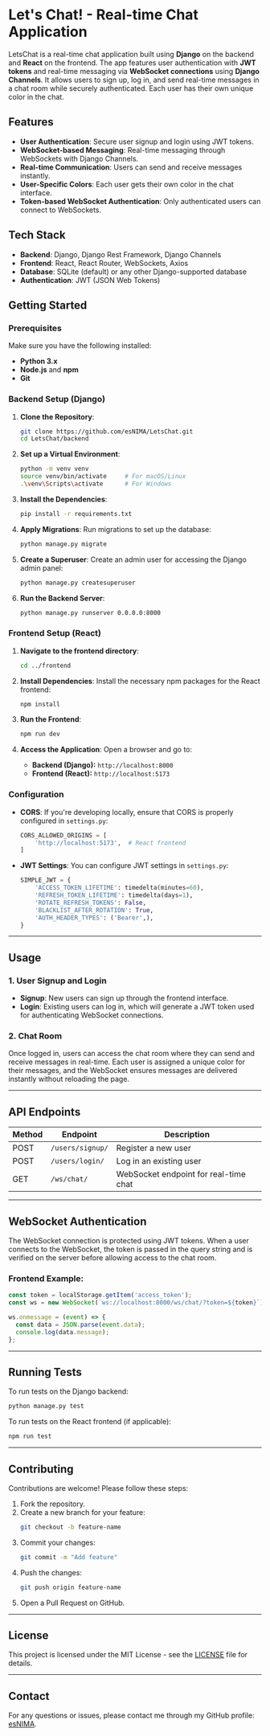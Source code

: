 
# **Let's Chat! - Real-time Chat Application**

LetsChat is a real-time chat application built using **Django** on the backend and **React** on the frontend. The app features user authentication with **JWT tokens** and real-time messaging via **WebSocket connections** using **Django Channels**. It allows users to sign up, log in, and send real-time messages in a chat room while securely authenticated. Each user has their own unique color in the chat.

## **Features**
- **User Authentication**: Secure user signup and login using JWT tokens.
- **WebSocket-based Messaging**: Real-time messaging through WebSockets with Django Channels.
- **Real-time Communication**: Users can send and receive messages instantly.
- **User-Specific Colors**: Each user gets their own color in the chat interface.
- **Token-based WebSocket Authentication**: Only authenticated users can connect to WebSockets.

## **Tech Stack**
- **Backend**: Django, Django Rest Framework, Django Channels
- **Frontend**: React, React Router, WebSockets, Axios
- **Database**: SQLite (default) or any other Django-supported database
- **Authentication**: JWT (JSON Web Tokens)

## **Getting Started**

### **Prerequisites**

Make sure you have the following installed:
- **Python 3.x**
- **Node.js** and **npm**
- **Git**

### **Backend Setup (Django)**

1. **Clone the Repository**:
   ```bash
   git clone https://github.com/esNIMA/LetsChat.git
   cd LetsChat/backend
   ```

2. **Set up a Virtual Environment**:
   ```bash
   python -m venv venv
   source venv/bin/activate     # For macOS/Linux
   .\venv\Scripts\activate      # For Windows
   ```

3. **Install the Dependencies**:
   ```bash
   pip install -r requirements.txt
   ```

4. **Apply Migrations**:
   Run migrations to set up the database:
   ```bash
   python manage.py migrate
   ```

5. **Create a Superuser**:
   Create an admin user for accessing the Django admin panel:
   ```bash
   python manage.py createsuperuser
   ```

6. **Run the Backend Server**:
   ```bash
   python manage.py runserver 0.0.0.0:8000
   ```

### **Frontend Setup (React)**

1. **Navigate to the frontend directory**:
   ```bash
   cd ../frontend
   ```

2. **Install Dependencies**:
   Install the necessary npm packages for the React frontend:
   ```bash
   npm install
   ```

3. **Run the Frontend**:
   ```bash
   npm run dev
   ```

4. **Access the Application**:
   Open a browser and go to:
   - **Backend (Django):** `http://localhost:8000`
   - **Frontend (React):** `http://localhost:5173`

### **Configuration**

- **CORS**: If you're developing locally, ensure that CORS is properly configured in `settings.py`:
  ```python
  CORS_ALLOWED_ORIGINS = [
      'http://localhost:5173',  # React frontend
  ]
  ```

- **JWT Settings**: You can configure JWT settings in `settings.py`:
  ```python
  SIMPLE_JWT = {
      'ACCESS_TOKEN_LIFETIME': timedelta(minutes=60),
      'REFRESH_TOKEN_LIFETIME': timedelta(days=1),
      'ROTATE_REFRESH_TOKENS': False,
      'BLACKLIST_AFTER_ROTATION': True,
      'AUTH_HEADER_TYPES': ('Bearer',),
  }
  ```

---

## **Usage**

### **1. User Signup and Login**

- **Signup**: New users can sign up through the frontend interface.
- **Login**: Existing users can log in, which will generate a JWT token used for authenticating WebSocket connections.

### **2. Chat Room**

Once logged in, users can access the chat room where they can send and receive messages in real-time. Each user is assigned a unique color for their messages, and the WebSocket ensures messages are delivered instantly without reloading the page.

---

## **API Endpoints**

| Method | Endpoint           | Description                          |
|--------|--------------------|--------------------------------------|
| POST   | `/users/signup/`    | Register a new user                  |
| POST   | `/users/login/`     | Log in an existing user              |
| GET    | `/ws/chat/`         | WebSocket endpoint for real-time chat|

---

## **WebSocket Authentication**

The WebSocket connection is protected using JWT tokens. When a user connects to the WebSocket, the token is passed in the query string and is verified on the server before allowing access to the chat room.

### **Frontend Example:**
```javascript
const token = localStorage.getItem('access_token');
const ws = new WebSocket(`ws://localhost:8000/ws/chat/?token=${token}`);

ws.onmessage = (event) => {
  const data = JSON.parse(event.data);
  console.log(data.message);
};
```

---

## **Running Tests**

To run tests on the Django backend:

```bash
python manage.py test
```

To run tests on the React frontend (if applicable):

```bash
npm run test
```

---

## **Contributing**

Contributions are welcome! Please follow these steps:

1. Fork the repository.
2. Create a new branch for your feature:
   ```bash
   git checkout -b feature-name
   ```
3. Commit your changes:
   ```bash
   git commit -m "Add feature"
   ```
4. Push the changes:
   ```bash
   git push origin feature-name
   ```
5. Open a Pull Request on GitHub.

---

## **License**

This project is licensed under the MIT License - see the [LICENSE](LICENSE) file for details.

---

## **Contact**

For any questions or issues, please contact me through my GitHub profile: [esNIMA](https://github.com/esNIMA).

